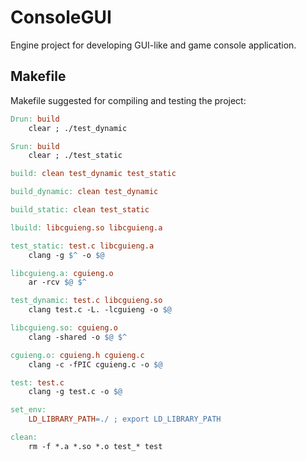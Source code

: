 # ConsoleGUI
Engine project for developing GUI-like and game console application.

## Makefile

Makefile suggested for compiling and testing the project:
```Makefile
Drun: build
	clear ; ./test_dynamic

Srun: build
	clear ; ./test_static

build: clean test_dynamic test_static

build_dynamic: clean test_dynamic

build_static: clean test_static

lbuild: libcguieng.so libcguieng.a

test_static: test.c libcguieng.a
	clang -g $^ -o $@

libcguieng.a: cguieng.o
	ar -rcv $@ $^

test_dynamic: test.c libcguieng.so
	clang test.c -L. -lcguieng -o $@

libcguieng.so: cguieng.o
	clang -shared -o $@ $^

cguieng.o: cguieng.h cguieng.c
	clang -c -fPIC cguieng.c -o $@

test: test.c
	clang -g test.c -o $@

set_env:
	LD_LIBRARY_PATH=./ ; export LD_LIBRARY_PATH

clean:
	rm -f *.a *.so *.o test_* test
```
